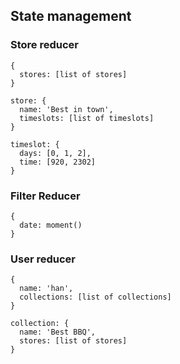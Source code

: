 ## State management

### Store reducer
```
{
  stores: [list of stores]
}

store: {
  name: 'Best in town',
  timeslots: [list of timeslots]
}

timeslot: {
  days: [0, 1, 2],
  time: [920, 2302]
}
```

### Filter Reducer
```
{
  date: moment()
}
```

### User reducer
```
{
  name: 'han',
  collections: [list of collections]
}

collection: {
  name: 'Best BBQ',
  stores: [list of stores]
}
```